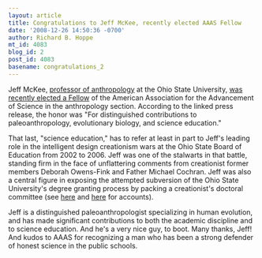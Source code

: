 ```yaml
---
layout: article
title: Congratulations to Jeff McKee, recently elected AAAS Fellow
date: '2008-12-26 14:50:36 -0700'
author: Richard B. Hoppe
mt_id: 4083
blog_id: 2
post_id: 4083
basename: congratulations_2
---
```

Jeff McKee, [professor of anthropology](http://anthropology.osu.edu/faculty/pages/mckee.php) at the Ohio State University, [was recently elected a Fellow](http://researchnews.osu.edu/archive/2008aaasfellows.htm) of the American Association for the Advancement of Science in the anthropology section.  According to the linked press release, the honor was "For distinguished contributions to paleoanthropology, evolutionary biology, and science education." 

That last, "science education," has to refer at least in part to Jeff's leading role in the intelligent design creationism wars at the Ohio State Board of Education from 2002 to 2006.  Jeff was one of the stalwarts in that battle, standing firm in the face of unflattering comments from creationist former members Deborah Owens-Fink and Father Michael Cochran.  Jeff was also a central figure in exposing the attempted subversion of the Ohio State University's degree granting process by packing a creationist's doctoral committee (see [here](http://www.thelantern.com/media/paper333/news/2005/06/23/Campus/Osu-Takes.Closer.Look.At.Graduate.Students.Dissertation-958954.shtml) and [here](http://pandasthumb.org/pt-archives/001145.html) for accounts).

Jeff is a distinguished paleoanthropologist specializing in human evolution, and has made significant contributions to both the academic discipline and to science education.  And he's a very nice guy, to boot.  Many thanks, Jeff!  And kudos to AAAS for recognizing a man who has been a strong defender of honest science in the public schools.
